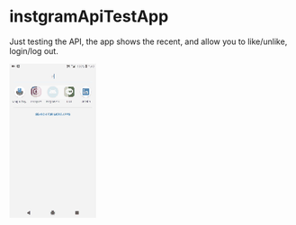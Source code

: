 # instgramApiTestApp

Just testing the API, the app shows the recent, and allow you to like/unlike, login/log out.

![Output sample](https://github.com/jeffreyliu8/instgramApiTestApp/blob/master/screenshot.gif)
